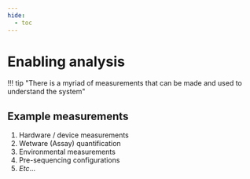 ```yaml
---
hide:
  - toc
---
```



# Enabling analysis

!!! tip "There is a myriad of measurements that can be made and used to understand the system"

## Example measurements

1. Hardware / device measurements
1. Wetware (Assay) quantification
1. Environmental measurements
1. Pre-sequencing configurations
1. _Etc_...
